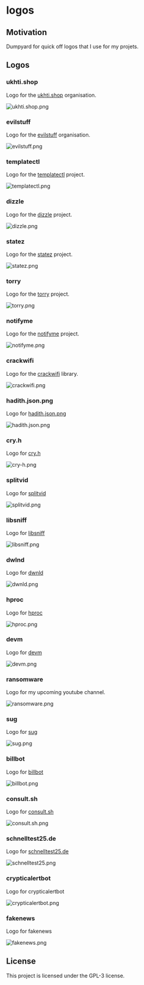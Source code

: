 # logos

## Motivation

Dumpyard for quick off logos that I use for my projets.

## Logos


### ukhti.shop

Logo for the [ukhti.shop](https://github.com/ukhti-shop) organisation.

![ukhti.shop.png](https://raw.githubusercontent.com/4thel00z/logos/master/ukhti.shop.png)


### evilstuff

Logo for the [evilstuff](https://github.com/evilstuff) organisation.

![evilstuff.png](https://raw.githubusercontent.com/4thel00z/logos/master/evilstuff.png)


### templatectl

Logo for the [templatectl](https://github.com/4thel00z/templatectl) project.

![templatectl.png](https://raw.githubusercontent.com/4thel00z/logos/master/templatectl.png)


### dizzle

Logo for the [dizzle](https://github.com/4thel00z/dizzle) project.

![dizzle.png](https://raw.githubusercontent.com/4thel00z/logos/master/dizzle.png)

### statez

Logo for the [statez](https://github.com/4thel00z/statez) project.

![statez.png](https://raw.githubusercontent.com/4thel00z/logos/master/statez.png)

### torry

Logo for the [torry](https://github.com/4thel00z/torry) project.

![torry.png](https://raw.githubusercontent.com/4thel00z/logos/master/torry.png)

### notifyme

Logo for the [notifyme](https://github.com/4thel00z/notifyme) project.

![notifyme.png](https://raw.githubusercontent.com/4thel00z/logos/master/notifyme.png)


### crackwifi

Logo for the [crackwifi](https://github.com/4thel00z/crackwifi) library.

![crackwifi.png](https://raw.githubusercontent.com/4thel00z/logos/master/crackwifi.png)

### hadith.json.png

Logo for [hadith.json.png](https://github.com/4thel00z/hadith.json)

![hadith.json.png](https://raw.githubusercontent.com/4thel00z/logos/master/hadith.json.png)

### cry.h

Logo for [cry.h](https://github.com/4thel00z/cry.h)

![cry-h.png](https://raw.githubusercontent.com/4thel00z/logos/master/cry-h.png)


### splitvid

Logo for [splitvid](https://github.com/4thel00z/splitvid)

![splitvid.png](https://raw.githubusercontent.com/4thel00z/logos/master/splitvid.png)

### libsniff

Logo for [libsniff](https://github.com/4thel00z/libsniff)

![libsniff.png](https://raw.githubusercontent.com/4thel00z/logos/master/libsniff.png)

### dwlnd

Logo for [dwnld](https://github.com/4thel00z/dwnld)

![dwnld.png](https://raw.githubusercontent.com/4thel00z/logos/master/dwnld.png)

### hproc

Logo for [hproc](https://github.com/4thel00z/hproc)

![hproc.png](https://raw.githubusercontent.com/4thel00z/logos/master/hproc.png)

### devm

Logo for [devm](https://github.com/4thel00z/devm)

![devm.png](https://raw.githubusercontent.com/4thel00z/logos/master/devm.png)

### ransomware

Logo for my upcoming youtube channel.

![ransomware.png](https://raw.githubusercontent.com/4thel00z/logos/master/ransomware.png)

### sug

Logo for [sug](https://github.com/4thel00z/sug)

![sug.png](https://raw.githubusercontent.com/4thel00z/logos/master/sug.png)

### billbot

Logo for [billbot](https://github.com/4thel00z/billbot)

![billbot.png](https://raw.githubusercontent.com/4thel00z/logos/master/billbot.png)

### consult.sh

Logo for [consult.sh](https://github.com/consult-sh)

![consult.sh.png](https://raw.githubusercontent.com/4thel00z/logos/master/consult.sh.png)

### schnelltest25.de

Logo for [schnelltest25.de](https://schnelltest25.de)

![schnelltest25.png](https://raw.githubusercontent.com/4thel00z/logos/master/schnelltest25.png)

### crypticalertbot

Logo for crypticalertbot

![crypticalertbot.png](https://raw.githubusercontent.com/4thel00z/logos/master/crypticalertbot.png)

### fakenews

Logo for fakenews

![fakenews.png](https://raw.githubusercontent.com/4thel00z/logos/master/fakenews.png)




## License

This project is licensed under the GPL-3 license.
